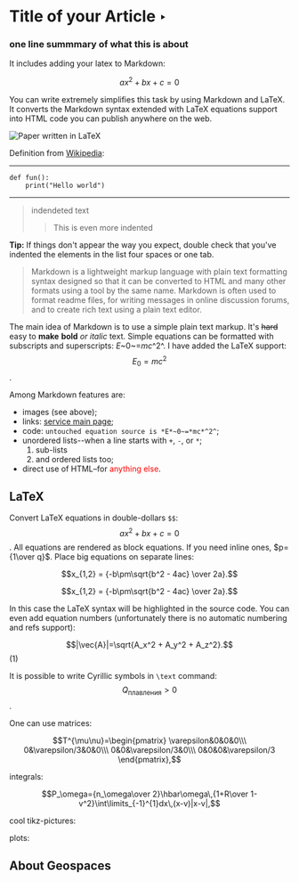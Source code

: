 # Title of your Article ‣
### one line summmary of what this is about

It includes adding your latex to Markdown:

$$ax^2+bx+c=0$$


You can write extremely simplifies this task by using Markdown and LaTeX.
It converts the Markdown syntax extended with LaTeX equations support into HTML code you can publish anywhere on the web.

![Paper written in LaTeX](/static/imgs/url.png)

Definition from [Wikipedia](https://en.wikipedia.org/wiki/Markdown):

---	
```
def fun():
	print("Hello world")
```
---

>indendeted text
>> This is even more indented


<div class="alert alert-success">
<strong>Tip:</strong> If things don't appear the way you expect, double check that you've indented the elements in the list four spaces or one tab.
</div>

> Markdown is a lightweight markup language with plain text formatting syntax designed so that it can be converted to HTML and many other formats using a tool by the same name. Markdown is often used to format readme files, for writing messages in online discussion forums, and to create rich text using a plain text editor.

The main idea of Markdown is to use a simple plain text markup. It's ~~hard~~ easy to __make__ **bold** _or_ *italic* text. Simple equations can be formatted with subscripts and superscripts: *E*~0~=*mc*^2^. I have added the LaTeX support: $$E_0=mc^2$$.

Among Markdown features are:

* images (see above);
* links: [service main page](/ "link title");
* code: `untouched equation source is *E*~0~=*mc*^2^`;
* unordered lists--when a line starts with `+`, `-`, or `*`;
  1. sub-lists
  1. and ordered lists too;
* direct use <nobr>of HTML</nobr>–for <span style="color: red">anything else</span>.


## LaTeX

Convert LaTeX equations in double-dollars `$$`: $$ax^2+bx+c=0$$. All equations are rendered as block equations. If you need inline ones,  $p={1\over q}$. Place big equations on separate lines:

$$x_{1,2} = {-b\pm\sqrt{b^2 - 4ac} \over 2a}.$$

$$x_{1,2} = {-b\pm\sqrt{b^2 - 4ac} \over 2a}.$$

In this case the LaTeX syntax will be highlighted in the source code. You can even add equation numbers (unfortunately there is no automatic numbering and refs support):

$$|\vec{A}|=\sqrt{A_x^2 + A_y^2 + A_z^2}.$$(1)

It is possible to write Cyrillic symbols in `\text` command: $$Q_\text{плавления}>0$$.

One can use matrices:

$$T^{\mu\nu}=\begin{pmatrix}
\varepsilon&0&0&0\\\
0&\varepsilon/3&0&0\\\
0&0&\varepsilon/3&0\\\
0&0&0&\varepsilon/3
\end{pmatrix},$$

integrals:

$$P_\omega={n_\omega\over 2}\hbar\omega\,{1+R\over 1-v^2}\int\limits_{-1}^{1}dx\,(x-v)|x-v|,$$

cool tikz-pictures:


plots:

## About Geospaces


            